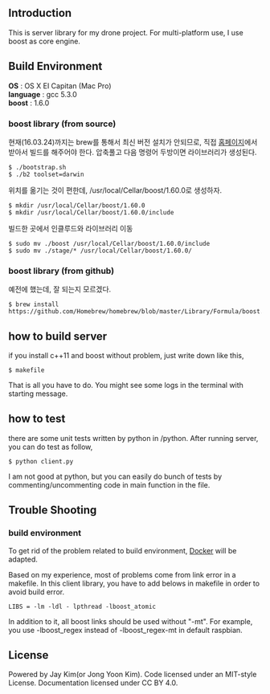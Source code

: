 ## Introduction  
  
This is server library for my drone project. For multi-platform use, I use boost as core engine.


## Build Environment  

**OS** : OS X EI Capitan (Mac Pro)  
**language** : gcc 5.3.0   
**boost** : 1.6.0  

### boost library (from source)
    
현재(16.03.24)까지는 brew를 통해서 최신 버전 설치가 안되므로, 직접 [홈페이지](https://sourceforge.net/projects/boost/files/boost/1.60.0/)에서 받아서 빌드를 해주어야 한다. 압축풀고 다음 명령어 두방이면 라이브러리가 생성된다.  

	$ ./bootstrap.sh  
	$ ./b2 toolset=darwin  
  
위치를 옮기는 것이 편한데, /usr/local/Cellar/boost/1.60.0로 생성하자.  

	$ mkdir /usr/local/Cellar/boost/1.60.0  
	$ mkdir /usr/local/Cellar/boost/1.60.0/include
  
빌드한 곳에서 인클루드와 라이브러리 이동  

	$ sudo mv ./boost /usr/local/Cellar/boost/1.60.0/include  
	$ sudo mv ./stage/* /usr/local/Cellar/boost/1.60.0/  
  
### boost library (from github)  

예전에 했는데, 잘 되는지 모르겠다.  

	$ brew install https://github.com/Homebrew/homebrew/blob/master/Library/Formula/boost.rb
  
  
## how to build server  
  
if you install c++11 and boost without problem, just write down like this,  

	$ makefile  

That is all you have to do. You might see some logs in the terminal with starting message. 
  
  
## how to test 

there are some unit tests written by python in /python. After running server, you can do test as follow,  

	$ python client.py  
	
I am not good at python, but you can easily do bunch of tests by commenting/uncommenting code in main function in the file.  
  
  
## Trouble Shooting  

### build environment  

To get rid of the problem related to build environment, [Docker](https://www.docker.com/) will be adapted.

Based on my experience, most of problems come from link error in a makefile. In this client library, you have to add belows in makefile in order to avoid build error. 

	LIBS = -lm -ldl - lpthread -lboost_atomic  
	
In addition to it, all boost links should be used without "-mt". For example, you use -lboost_regex instead of -lboost_regex-mt in default raspbian.


## License   
Powered by Jay Kim(or Jong Yoon Kim). Code licensed under an MIT-style License. Documentation licensed under CC BY 4.0.
